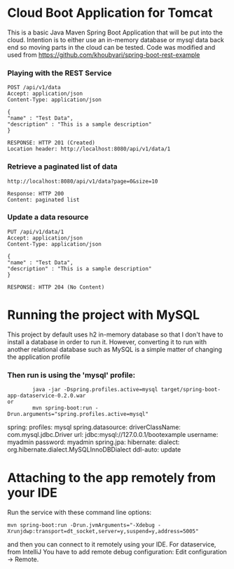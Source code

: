 # Cloud Boot Application for Tomcat

This is a basic Java Maven Spring Boot Application that will be put into the cloud. Intention is to either use an in-memory database or mysql data back end so moving parts in the cloud can be tested. Code was modified and used from https://github.com/khoubyari/spring-boot-rest-example

### Playing with the REST Service

```
POST /api/v1/data
Accept: application/json
Content-Type: application/json

{
"name" : "Test Data",
"description" : "This is a sample description"
}

RESPONSE: HTTP 201 (Created)
Location header: http://localhost:8080/api/v1/data/1
```

### Retrieve a paginated list of data

```
http://localhost:8080/api/v1/data?page=0&size=10

Response: HTTP 200
Content: paginated list
```

### Update a data resource

```
PUT /api/v1/data/1
Accept: application/json
Content-Type: application/json

{
"name" : "Test Data",
"description" : "This is a sample description"
}

RESPONSE: HTTP 204 (No Content)
```

# Running the project with MySQL

This project by default uses h2 in-memory database so that I don't have to install a database in order to run it. However, converting it to run with another relational database such as MySQL is a simple matter of changing the application profile

### Then run is using the 'mysql' profile:

```
        java -jar -Dspring.profiles.active=mysql target/spring-boot-app-dataservice-0.2.0.war
or
        mvn spring-boot:run -Drun.arguments="spring.profiles.active=mysql"
```

spring:
  profiles: mysql
spring.datasource:
  driverClassName: com.mysql.jdbc.Driver
    url: jdbc:mysql://127.0.0.1/bootexample
    username: myadmin
    password: myadmin
spring.jpa:
  hibernate:
    dialect: org.hibernate.dialect.MySQLInnoDBDialect
    ddl-auto: update

# Attaching to the app remotely from your IDE

Run the service with these command line options:

```
mvn spring-boot:run -Drun.jvmArguments="-Xdebug -Xrunjdwp:transport=dt_socket,server=y,suspend=y,address=5005"
```
and then you can connect to it remotely using your IDE. For dataservice, from IntelliJ You have to add remote debug configuration: Edit configuration -> Remote.




